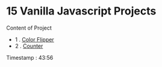 # 15 Vanilla Javascript Projects

Content of Project

- 1 .  [Color Flipper](/01-color-flipper/ReadMe.md)
- 2 .  [Counter](/02-counter/ReadMe.md)




Timestamp : 43:56 
